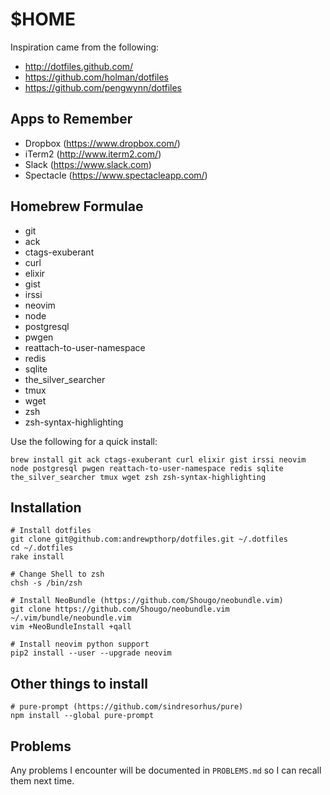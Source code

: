 # $HOME

Inspiration came from the following:

* http://dotfiles.github.com/
* https://github.com/holman/dotfiles
* https://github.com/pengwynn/dotfiles

## Apps to Remember

* Dropbox (https://www.dropbox.com/)
* iTerm2 (http://www.iterm2.com/)
* Slack (https://www.slack.com)
* Spectacle (https://www.spectacleapp.com/)

## Homebrew Formulae

* git
* ack
* ctags-exuberant
* curl
* elixir
* gist
* irssi
* neovim
* node
* postgresql
* pwgen
* reattach-to-user-namespace
* redis
* sqlite
* the_silver_searcher
* tmux
* wget
* zsh
* zsh-syntax-highlighting

Use the following for a quick install:

    brew install git ack ctags-exuberant curl elixir gist irssi neovim node postgresql pwgen reattach-to-user-namespace redis sqlite the_silver_searcher tmux wget zsh zsh-syntax-highlighting

## Installation

    # Install dotfiles
    git clone git@github.com:andrewpthorp/dotfiles.git ~/.dotfiles
    cd ~/.dotfiles
    rake install
    
    # Change Shell to zsh
    chsh -s /bin/zsh

    # Install NeoBundle (https://github.com/Shougo/neobundle.vim)
    git clone https://github.com/Shougo/neobundle.vim ~/.vim/bundle/neobundle.vim
    vim +NeoBundleInstall +qall

    # Install neovim python support
    pip2 install --user --upgrade neovim

## Other things to install

    # pure-prompt (https://github.com/sindresorhus/pure)
    npm install --global pure-prompt

## Problems

Any problems I encounter will be documented in `PROBLEMS.md` so I can recall them next time.

